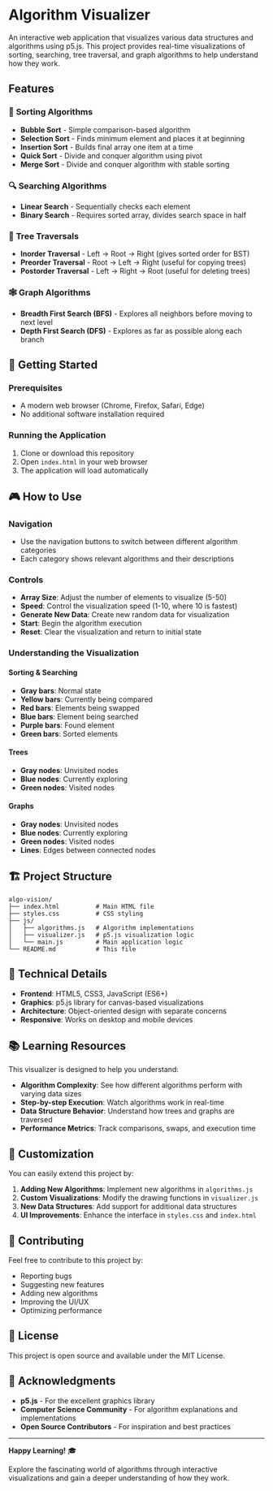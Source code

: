 # Algorithm Visualizer

An interactive web application that visualizes various data structures and algorithms using p5.js. This project provides real-time visualizations of sorting, searching, tree traversal, and graph algorithms to help understand how they work.

## Features

### 🎯 **Sorting Algorithms**

- **Bubble Sort** - Simple comparison-based algorithm
- **Selection Sort** - Finds minimum element and places it at beginning
- **Insertion Sort** - Builds final array one item at a time
- **Quick Sort** - Divide and conquer algorithm using pivot
- **Merge Sort** - Divide and conquer algorithm with stable sorting

### 🔍 **Searching Algorithms**

- **Linear Search** - Sequentially checks each element
- **Binary Search** - Requires sorted array, divides search space in half

### 🌳 **Tree Traversals**

- **Inorder Traversal** - Left → Root → Right (gives sorted order for BST)
- **Preorder Traversal** - Root → Left → Right (useful for copying trees)
- **Postorder Traversal** - Left → Right → Root (useful for deleting trees)

### 🕸️ **Graph Algorithms**

- **Breadth First Search (BFS)** - Explores all neighbors before moving to next level
- **Depth First Search (DFS)** - Explores as far as possible along each branch

## 🚀 Getting Started

### Prerequisites

- A modern web browser (Chrome, Firefox, Safari, Edge)
- No additional software installation required

### Running the Application

1. Clone or download this repository
2. Open `index.html` in your web browser
3. The application will load automatically

## 🎮 How to Use

### Navigation

- Use the navigation buttons to switch between different algorithm categories
- Each category shows relevant algorithms and their descriptions

### Controls

- **Array Size**: Adjust the number of elements to visualize (5-50)
- **Speed**: Control the visualization speed (1-10, where 10 is fastest)
- **Generate New Data**: Create new random data for visualization
- **Start**: Begin the algorithm execution
- **Reset**: Clear the visualization and return to initial state

### Understanding the Visualization

#### Sorting & Searching

- **Gray bars**: Normal state
- **Yellow bars**: Currently being compared
- **Red bars**: Elements being swapped
- **Blue bars**: Element being searched
- **Purple bars**: Found element
- **Green bars**: Sorted elements

#### Trees

- **Gray nodes**: Unvisited nodes
- **Blue nodes**: Currently exploring
- **Green nodes**: Visited nodes

#### Graphs

- **Gray nodes**: Unvisited nodes
- **Blue nodes**: Currently exploring
- **Green nodes**: Visited nodes
- **Lines**: Edges between connected nodes

## 🏗️ Project Structure

```
algo-vision/
├── index.html          # Main HTML file
├── styles.css          # CSS styling
├── js/
│   ├── algorithms.js   # Algorithm implementations
│   ├── visualizer.js   # p5.js visualization logic
│   └── main.js         # Main application logic
└── README.md           # This file
```

## 🔧 Technical Details

- **Frontend**: HTML5, CSS3, JavaScript (ES6+)
- **Graphics**: p5.js library for canvas-based visualizations
- **Architecture**: Object-oriented design with separate concerns
- **Responsive**: Works on desktop and mobile devices

## 📚 Learning Resources

This visualizer is designed to help you understand:

- **Algorithm Complexity**: See how different algorithms perform with varying data sizes
- **Step-by-step Execution**: Watch algorithms work in real-time
- **Data Structure Behavior**: Understand how trees and graphs are traversed
- **Performance Metrics**: Track comparisons, swaps, and execution time

## 🎨 Customization

You can easily extend this project by:

1. **Adding New Algorithms**: Implement new algorithms in `algorithms.js`
2. **Custom Visualizations**: Modify the drawing functions in `visualizer.js`
3. **New Data Structures**: Add support for additional data structures
4. **UI Improvements**: Enhance the interface in `styles.css` and `index.html`

## 🤝 Contributing

Feel free to contribute to this project by:

- Reporting bugs
- Suggesting new features
- Adding new algorithms
- Improving the UI/UX
- Optimizing performance

## 📄 License

This project is open source and available under the MIT License.

## 🙏 Acknowledgments

- **p5.js** - For the excellent graphics library
- **Computer Science Community** - For algorithm explanations and implementations
- **Open Source Contributors** - For inspiration and best practices

---

**Happy Learning!** 🎓

Explore the fascinating world of algorithms through interactive visualizations and gain a deeper understanding of how they work.
